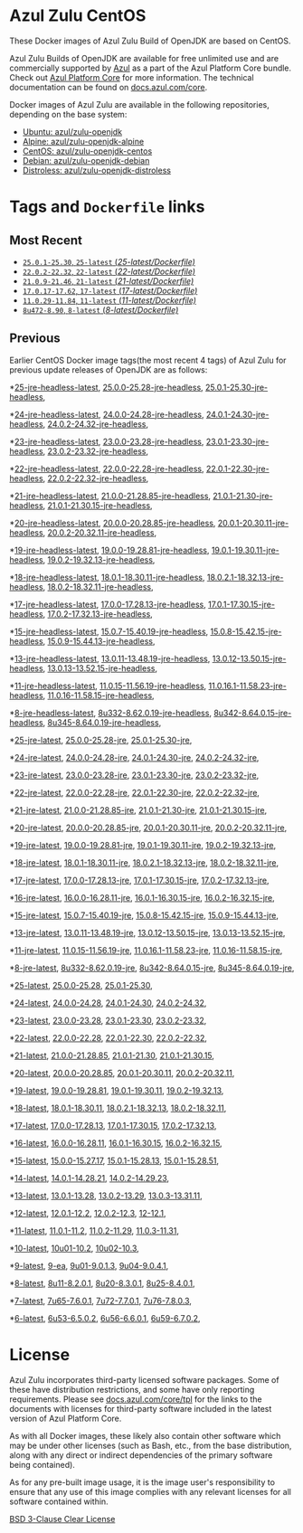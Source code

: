 Azul Zulu CentOS
================

These Docker images of Azul Zulu Build of OpenJDK are based on CentOS.

Azul Zulu Builds of OpenJDK are available for free unlimited use and are commercially supported by [Azul][1] as a part of the Azul Platform Core bundle.
Check out [Azul Platform Core][2] for more information. The technical documentation can be found on [docs.azul.com/core][3].

Docker images of Azul Zulu are available in the following repositories, depending on the base system:

  * [Ubuntu: azul/zulu-openjdk][4]
  * [Alpine: azul/zulu-openjdk-alpine][5]
  * [CentOS: azul/zulu-openjdk-centos][6]
  * [Debian: azul/zulu-openjdk-debian][7]
  * [Distroless: azul/zulu-openjdk-distroless][8]

Tags and `Dockerfile` links
===========================

Most Recent
-----------


  * [`25.0.1-25.30`, `25-latest` (*25-latest/Dockerfile)*][38]
  * [`22.0.2-22.32`, `22-latest` (*22-latest/Dockerfile)*][65]
  * [`21.0.9-21.46`, `21-latest` (*21-latest/Dockerfile)*][75]
  * [`17.0.17-17.62`, `17-latest` (*17-latest/Dockerfile)*][140]
  * [`11.0.29-11.84`, `11-latest` (*11-latest/Dockerfile)*][262]
  * [`8u472-8.90`, `8-latest` (*8-latest/Dockerfile)*][340]

Previous
--------

Earlier CentOS Docker image tags(the most recent 4 tags) of Azul Zulu for previous update releases of OpenJDK are as follows:


  *[25-jre-headless-latest][11],
  [25.0.0-25.28-jre-headless][41],
  [25.0.1-25.30-jre-headless][43],
  
  *[24-jre-headless-latest][12],
  [24.0.0-24.28-jre-headless][48],
  [24.0.1-24.30-jre-headless][50],
  [24.0.2-24.32-jre-headless][52],
  
  *[23-jre-headless-latest][13],
  [23.0.0-23.28-jre-headless][58],
  [23.0.1-23.30-jre-headless][60],
  [23.0.2-23.32-jre-headless][64],
  
  *[22-jre-headless-latest][14],
  [22.0.0-22.28-jre-headless][66],
  [22.0.1-22.30-jre-headless][70],
  [22.0.2-22.32-jre-headless][74],
  
  *[21-jre-headless-latest][15],
  [21.0.0-21.28.85-jre-headless][76],
  [21.0.1-21.30-jre-headless][80],
  [21.0.1-21.30.15-jre-headless][82],
  
  
  
  
  
  
  
  
  
  *[20-jre-headless-latest][16],
  [20.0.0-20.28.85-jre-headless][112],
  [20.0.1-20.30.11-jre-headless][114],
  [20.0.2-20.32.11-jre-headless][118],
  
  *[19-jre-headless-latest][17],
  [19.0.0-19.28.81-jre-headless][120],
  [19.0.1-19.30.11-jre-headless][124],
  [19.0.2-19.32.13-jre-headless][128],
  
  *[18-jre-headless-latest][18],
  [18.0.1-18.30.11-jre-headless][131],
  [18.0.2.1-18.32.13-jre-headless][135],
  [18.0.2-18.32.11-jre-headless][137],
  
  *[17-jre-headless-latest][19],
  [17.0.0-17.28.13-jre-headless][141],
  [17.0.1-17.30.15-jre-headless][146],
  [17.0.2-17.32.13-jre-headless][149],
  
  
  
  
  
  
  
  
  
  
  
  
  
  
  
  
  
  
  
  *[15-jre-headless-latest][20],
  [15.0.7-15.40.19-jre-headless][221],
  [15.0.8-15.42.15-jre-headless][225],
  [15.0.9-15.44.13-jre-headless][227],
  
  
  *[13-jre-headless-latest][21],
  [13.0.11-13.48.19-jre-headless][247],
  [13.0.12-13.50.15-jre-headless][251],
  [13.0.13-13.52.15-jre-headless][252],
  
  
  *[11-jre-headless-latest][22],
  [11.0.15-11.56.19-jre-headless][279],
  [11.0.16.1-11.58.23-jre-headless][281],
  [11.0.16-11.58.15-jre-headless][285],
  
  
  
  
  
  
  
  
  
  
  
  
  
  
  
  
  *[8-jre-headless-latest][23],
  [8u332-8.62.0.19-jre-headless][378],
  [8u342-8.64.0.15-jre-headless][382],
  [8u345-8.64.0.19-jre-headless][385],
  
  
  
  
  
  
  
  
  
  
  
  
  
  
  
  
  *[25-jre-latest][24],
  [25.0.0-25.28-jre][39],
  [25.0.1-25.30-jre][44],
  
  *[24-jre-latest][25],
  [24.0.0-24.28-jre][47],
  [24.0.1-24.30-jre][49],
  [24.0.2-24.32-jre][53],
  
  *[23-jre-latest][26],
  [23.0.0-23.28-jre][56],
  [23.0.1-23.30-jre][61],
  [23.0.2-23.32-jre][63],
  
  *[22-jre-latest][27],
  [22.0.0-22.28-jre][68],
  [22.0.1-22.30-jre][69],
  [22.0.2-22.32-jre][73],
  
  *[21-jre-latest][28],
  [21.0.0-21.28.85-jre][78],
  [21.0.1-21.30-jre][79],
  [21.0.1-21.30.15-jre][84],
  
  
  
  
  
  
  
  
  
  *[20-jre-latest][29],
  [20.0.0-20.28.85-jre][111],
  [20.0.1-20.30.11-jre][115],
  [20.0.2-20.32.11-jre][117],
  
  *[19-jre-latest][30],
  [19.0.0-19.28.81-jre][122],
  [19.0.1-19.30.11-jre][123],
  [19.0.2-19.32.13-jre][126],
  
  *[18-jre-latest][31],
  [18.0.1-18.30.11-jre][133],
  [18.0.2.1-18.32.13-jre][134],
  [18.0.2-18.32.11-jre][138],
  
  *[17-jre-latest][32],
  [17.0.0-17.28.13-jre][143],
  [17.0.1-17.30.15-jre][144],
  [17.0.2-17.32.13-jre][148],
  
  
  
  
  
  
  
  
  
  
  
  
  
  
  
  
  
  
  
  *[16-jre-latest][33],
  [16.0.0-16.28.11-jre][206],
  [16.0.1-16.30.15-jre][207],
  [16.0.2-16.32.15-jre][210],
  
  *[15-jre-latest][34],
  [15.0.7-15.40.19-jre][220],
  [15.0.8-15.42.15-jre][224],
  [15.0.9-15.44.13-jre][226],
  
  
  *[13-jre-latest][35],
  [13.0.11-13.48.19-jre][248],
  [13.0.12-13.50.15-jre][249],
  [13.0.13-13.52.15-jre][254],
  
  
  *[11-jre-latest][36],
  [11.0.15-11.56.19-jre][278],
  [11.0.16.1-11.58.23-jre][283],
  [11.0.16-11.58.15-jre][286],
  
  
  
  
  
  
  
  
  
  
  
  
  
  
  
  
  *[8-jre-latest][37],
  [8u332-8.62.0.19-jre][379],
  [8u342-8.64.0.15-jre][383],
  [8u345-8.64.0.19-jre][386],
  
  
  
  
  
  
  
  
  
  
  
  
  
  
  
  
  *[25-latest][38],
  [25.0.0-25.28][40],
  [25.0.1-25.30][42],
  
  *[24-latest][45],
  [24.0.0-24.28][46],
  [24.0.1-24.30][51],
  [24.0.2-24.32][54],
  
  *[23-latest][55],
  [23.0.0-23.28][57],
  [23.0.1-23.30][59],
  [23.0.2-23.32][62],
  
  *[22-latest][65],
  [22.0.0-22.28][67],
  [22.0.1-22.30][71],
  [22.0.2-22.32][72],
  
  *[21-latest][75],
  [21.0.0-21.28.85][77],
  [21.0.1-21.30][81],
  [21.0.1-21.30.15][83],
  
  
  
  
  
  
  
  
  
  *[20-latest][109],
  [20.0.0-20.28.85][110],
  [20.0.1-20.30.11][113],
  [20.0.2-20.32.11][116],
  
  *[19-latest][119],
  [19.0.0-19.28.81][121],
  [19.0.1-19.30.11][125],
  [19.0.2-19.32.13][127],
  
  
  *[18-latest][130],
  [18.0.1-18.30.11][132],
  [18.0.2.1-18.32.13][136],
  [18.0.2-18.32.11][139],
  
  *[17-latest][140],
  [17.0.0-17.28.13][142],
  [17.0.1-17.30.15][145],
  [17.0.2-17.32.13][147],
  
  
  
  
  
  
  
  
  
  
  
  
  
  
  
  
  
  
  
  *[16-latest][204],
  [16.0.0-16.28.11][205],
  [16.0.1-16.30.15][208],
  [16.0.2-16.32.15][209],
  
  *[15-latest][211],
  [15.0.0-15.27.17][212],
  [15.0.1-15.28.13][213],
  [15.0.1-15.28.51][214],
  
  
  
  
  
  
  
  
  
  
  *[14-latest][232],
  [14.0.1-14.28.21][233],
  [14.0.2-14.29.23][234],
  
  *[13-latest][235],
  [13.0.1-13.28][236],
  [13.0.2-13.29][237],
  [13.0.3-13.31.11][238],
  
  
  
  
  
  
  
  
  
  
  
  
  *[12-latest][258],
  [12.0.1-12.2][259],
  [12.0.2-12.3][260],
  [12-12.1][261],
  
  *[11-latest][262],
  [11.0.1-11.2][263],
  [11.0.2-11.29][264],
  [11.0.3-11.31][265],
  
  
  
  
  
  
  
  
  
  
  
  
  
  
  
  
  
  
  
  
  
  
  
  
  
  
  
  
  
  
  
  *[10-latest][332],
  [10u01-10.2][333],
  [10u02-10.3][334],
  
  *[9-latest][335],
  [9-ea][336],
  [9u01-9.0.1.3][337],
  [9u04-9.0.4.1][338],
  
  
  *[8-latest][340],
  [8u11-8.2.0.1][341],
  [8u20-8.3.0.1][342],
  [8u25-8.4.0.1][343],
  
  
  
  
  
  
  
  
  
  
  
  
  
  
  
  
  
  
  
  
  
  
  
  
  
  
  
  
  
  
  
  
  
  
  
  
  
  
  
  
  
  
  
  
  
  
  
  
  
  
  
  
  
  *[7-latest][432],
  [7u65-7.6.0.1][433],
  [7u72-7.7.0.1][434],
  [7u76-7.8.0.3][435],
  
  
  
  
  
  
  
  
  
  
  
  
  
  
  
  
  
  
  
  
  
  
  
  
  
  
  
  
  
  
  
  
  *[6-latest][467],
  [6u53-6.5.0.2][468],
  [6u56-6.6.0.1][469],
  [6u59-6.7.0.2][470],
  
  
  
  
  
  
  
  
  
  
  
  
  
  
  
  License
=======

Azul Zulu incorporates third-party licensed software packages. Some of these have distribution restrictions, and some have only reporting requirements. Please see [docs.azul.com/core/tpl][9] for the links to the documents with licenses for third-party software included in the latest version of Azul Platform Core.

As with all Docker images, these likely also contain other software which may be under other licenses (such as Bash, etc., from the base distribution, along with any direct or indirect dependencies of the primary software being contained).

As for any pre-built image usage, it is the image user's responsibility to ensure that any use of this image complies with any relevant licenses for all software contained within.

[BSD 3-Clause Clear License][10]

  [1]: https://www.azul.com/
  [2]: https://www.azul.com/products/core/
  [3]: https://docs.azul.com/core/
  [4]: https://hub.docker.com/r/azul/zulu-openjdk
  [5]: https://hub.docker.com/r/azul/zulu-openjdk-alpine
  [6]: https://hub.docker.com/r/azul/zulu-openjdk-centos
  [7]: https://hub.docker.com/r/azul/zulu-openjdk-debian
  [8]: https://hub.docker.com/r/azul/zulu-openjdk-distroless
  [9]: https://docs.azul.com/core/tpl
  [10]: https://github.com/zulu-openjdk/zulu-openjdk/blob/master/LICENSE.txt


  [11]: https://github.com/zulu-openjdk/zulu-openjdk/blob/master/centos/25-jre-headless-latest/Dockerfile
  [41]: https://github.com/zulu-openjdk/zulu-openjdk/blob/master/centos/25.0.0-25.28-jre-headless/Dockerfile
  [43]: https://github.com/zulu-openjdk/zulu-openjdk/blob/master/centos/25.0.1-25.30-jre-headless/Dockerfile
  
  [12]: https://github.com/zulu-openjdk/zulu-openjdk/blob/master/centos/24-jre-headless-latest/Dockerfile
  [48]: https://github.com/zulu-openjdk/zulu-openjdk/blob/master/centos/24.0.0-24.28-jre-headless/Dockerfile
  [50]: https://github.com/zulu-openjdk/zulu-openjdk/blob/master/centos/24.0.1-24.30-jre-headless/Dockerfile
  [52]: https://github.com/zulu-openjdk/zulu-openjdk/blob/master/centos/24.0.2-24.32-jre-headless/Dockerfile
  
  [13]: https://github.com/zulu-openjdk/zulu-openjdk/blob/master/centos/23-jre-headless-latest/Dockerfile
  [58]: https://github.com/zulu-openjdk/zulu-openjdk/blob/master/centos/23.0.0-23.28-jre-headless/Dockerfile
  [60]: https://github.com/zulu-openjdk/zulu-openjdk/blob/master/centos/23.0.1-23.30-jre-headless/Dockerfile
  [64]: https://github.com/zulu-openjdk/zulu-openjdk/blob/master/centos/23.0.2-23.32-jre-headless/Dockerfile
  
  [14]: https://github.com/zulu-openjdk/zulu-openjdk/blob/master/centos/22-jre-headless-latest/Dockerfile
  [66]: https://github.com/zulu-openjdk/zulu-openjdk/blob/master/centos/22.0.0-22.28-jre-headless/Dockerfile
  [70]: https://github.com/zulu-openjdk/zulu-openjdk/blob/master/centos/22.0.1-22.30-jre-headless/Dockerfile
  [74]: https://github.com/zulu-openjdk/zulu-openjdk/blob/master/centos/22.0.2-22.32-jre-headless/Dockerfile
  
  [15]: https://github.com/zulu-openjdk/zulu-openjdk/blob/master/centos/21-jre-headless-latest/Dockerfile
  [76]: https://github.com/zulu-openjdk/zulu-openjdk/blob/master/centos/21.0.0-21.28.85-jre-headless/Dockerfile
  [80]: https://github.com/zulu-openjdk/zulu-openjdk/blob/master/centos/21.0.1-21.30-jre-headless/Dockerfile
  [82]: https://github.com/zulu-openjdk/zulu-openjdk/blob/master/centos/21.0.1-21.30.15-jre-headless/Dockerfile
  
  
  
  
  
  
  
  
  
  [16]: https://github.com/zulu-openjdk/zulu-openjdk/blob/master/centos/20-jre-headless-latest/Dockerfile
  [112]: https://github.com/zulu-openjdk/zulu-openjdk/blob/master/centos/20.0.0-20.28.85-jre-headless/Dockerfile
  [114]: https://github.com/zulu-openjdk/zulu-openjdk/blob/master/centos/20.0.1-20.30.11-jre-headless/Dockerfile
  [118]: https://github.com/zulu-openjdk/zulu-openjdk/blob/master/centos/20.0.2-20.32.11-jre-headless/Dockerfile
  
  [17]: https://github.com/zulu-openjdk/zulu-openjdk/blob/master/centos/19-jre-headless-latest/Dockerfile
  [120]: https://github.com/zulu-openjdk/zulu-openjdk/blob/master/centos/19.0.0-19.28.81-jre-headless/Dockerfile
  [124]: https://github.com/zulu-openjdk/zulu-openjdk/blob/master/centos/19.0.1-19.30.11-jre-headless/Dockerfile
  [128]: https://github.com/zulu-openjdk/zulu-openjdk/blob/master/centos/19.0.2-19.32.13-jre-headless/Dockerfile
  
  [18]: https://github.com/zulu-openjdk/zulu-openjdk/blob/master/centos/18-jre-headless-latest/Dockerfile
  [131]: https://github.com/zulu-openjdk/zulu-openjdk/blob/master/centos/18.0.1-18.30.11-jre-headless/Dockerfile
  [135]: https://github.com/zulu-openjdk/zulu-openjdk/blob/master/centos/18.0.2.1-18.32.13-jre-headless/Dockerfile
  [137]: https://github.com/zulu-openjdk/zulu-openjdk/blob/master/centos/18.0.2-18.32.11-jre-headless/Dockerfile
  
  [19]: https://github.com/zulu-openjdk/zulu-openjdk/blob/master/centos/17-jre-headless-latest/Dockerfile
  [141]: https://github.com/zulu-openjdk/zulu-openjdk/blob/master/centos/17.0.0-17.28.13-jre-headless/Dockerfile
  [146]: https://github.com/zulu-openjdk/zulu-openjdk/blob/master/centos/17.0.1-17.30.15-jre-headless/Dockerfile
  [149]: https://github.com/zulu-openjdk/zulu-openjdk/blob/master/centos/17.0.2-17.32.13-jre-headless/Dockerfile
  
  
  
  
  
  
  
  
  
  
  
  
  
  
  
  
  
  
  
  [20]: https://github.com/zulu-openjdk/zulu-openjdk/blob/master/centos/15-jre-headless-latest/Dockerfile
  [221]: https://github.com/zulu-openjdk/zulu-openjdk/blob/master/centos/15.0.7-15.40.19-jre-headless/Dockerfile
  [225]: https://github.com/zulu-openjdk/zulu-openjdk/blob/master/centos/15.0.8-15.42.15-jre-headless/Dockerfile
  [227]: https://github.com/zulu-openjdk/zulu-openjdk/blob/master/centos/15.0.9-15.44.13-jre-headless/Dockerfile
  
  
  [21]: https://github.com/zulu-openjdk/zulu-openjdk/blob/master/centos/13-jre-headless-latest/Dockerfile
  [247]: https://github.com/zulu-openjdk/zulu-openjdk/blob/master/centos/13.0.11-13.48.19-jre-headless/Dockerfile
  [251]: https://github.com/zulu-openjdk/zulu-openjdk/blob/master/centos/13.0.12-13.50.15-jre-headless/Dockerfile
  [252]: https://github.com/zulu-openjdk/zulu-openjdk/blob/master/centos/13.0.13-13.52.15-jre-headless/Dockerfile
  
  
  [22]: https://github.com/zulu-openjdk/zulu-openjdk/blob/master/centos/11-jre-headless-latest/Dockerfile
  [279]: https://github.com/zulu-openjdk/zulu-openjdk/blob/master/centos/11.0.15-11.56.19-jre-headless/Dockerfile
  [281]: https://github.com/zulu-openjdk/zulu-openjdk/blob/master/centos/11.0.16.1-11.58.23-jre-headless/Dockerfile
  [285]: https://github.com/zulu-openjdk/zulu-openjdk/blob/master/centos/11.0.16-11.58.15-jre-headless/Dockerfile
  
  
  
  
  
  
  
  
  
  
  
  
  
  
  
  
  [23]: https://github.com/zulu-openjdk/zulu-openjdk/blob/master/centos/8-jre-headless-latest/Dockerfile
  [378]: https://github.com/zulu-openjdk/zulu-openjdk/blob/master/centos/8u332-8.62.0.19-jre-headless/Dockerfile
  [382]: https://github.com/zulu-openjdk/zulu-openjdk/blob/master/centos/8u342-8.64.0.15-jre-headless/Dockerfile
  [385]: https://github.com/zulu-openjdk/zulu-openjdk/blob/master/centos/8u345-8.64.0.19-jre-headless/Dockerfile
  
  
  
  
  
  
  
  
  
  
  
  
  
  
  
  
  [24]: https://github.com/zulu-openjdk/zulu-openjdk/blob/master/centos/25-jre-latest/Dockerfile
  [39]: https://github.com/zulu-openjdk/zulu-openjdk/blob/master/centos/25.0.0-25.28-jre/Dockerfile
  [44]: https://github.com/zulu-openjdk/zulu-openjdk/blob/master/centos/25.0.1-25.30-jre/Dockerfile
  
  [25]: https://github.com/zulu-openjdk/zulu-openjdk/blob/master/centos/24-jre-latest/Dockerfile
  [47]: https://github.com/zulu-openjdk/zulu-openjdk/blob/master/centos/24.0.0-24.28-jre/Dockerfile
  [49]: https://github.com/zulu-openjdk/zulu-openjdk/blob/master/centos/24.0.1-24.30-jre/Dockerfile
  [53]: https://github.com/zulu-openjdk/zulu-openjdk/blob/master/centos/24.0.2-24.32-jre/Dockerfile
  
  [26]: https://github.com/zulu-openjdk/zulu-openjdk/blob/master/centos/23-jre-latest/Dockerfile
  [56]: https://github.com/zulu-openjdk/zulu-openjdk/blob/master/centos/23.0.0-23.28-jre/Dockerfile
  [61]: https://github.com/zulu-openjdk/zulu-openjdk/blob/master/centos/23.0.1-23.30-jre/Dockerfile
  [63]: https://github.com/zulu-openjdk/zulu-openjdk/blob/master/centos/23.0.2-23.32-jre/Dockerfile
  
  [27]: https://github.com/zulu-openjdk/zulu-openjdk/blob/master/centos/22-jre-latest/Dockerfile
  [68]: https://github.com/zulu-openjdk/zulu-openjdk/blob/master/centos/22.0.0-22.28-jre/Dockerfile
  [69]: https://github.com/zulu-openjdk/zulu-openjdk/blob/master/centos/22.0.1-22.30-jre/Dockerfile
  [73]: https://github.com/zulu-openjdk/zulu-openjdk/blob/master/centos/22.0.2-22.32-jre/Dockerfile
  
  [28]: https://github.com/zulu-openjdk/zulu-openjdk/blob/master/centos/21-jre-latest/Dockerfile
  [78]: https://github.com/zulu-openjdk/zulu-openjdk/blob/master/centos/21.0.0-21.28.85-jre/Dockerfile
  [79]: https://github.com/zulu-openjdk/zulu-openjdk/blob/master/centos/21.0.1-21.30-jre/Dockerfile
  [84]: https://github.com/zulu-openjdk/zulu-openjdk/blob/master/centos/21.0.1-21.30.15-jre/Dockerfile
  
  
  
  
  
  
  
  
  
  [29]: https://github.com/zulu-openjdk/zulu-openjdk/blob/master/centos/20-jre-latest/Dockerfile
  [111]: https://github.com/zulu-openjdk/zulu-openjdk/blob/master/centos/20.0.0-20.28.85-jre/Dockerfile
  [115]: https://github.com/zulu-openjdk/zulu-openjdk/blob/master/centos/20.0.1-20.30.11-jre/Dockerfile
  [117]: https://github.com/zulu-openjdk/zulu-openjdk/blob/master/centos/20.0.2-20.32.11-jre/Dockerfile
  
  [30]: https://github.com/zulu-openjdk/zulu-openjdk/blob/master/centos/19-jre-latest/Dockerfile
  [122]: https://github.com/zulu-openjdk/zulu-openjdk/blob/master/centos/19.0.0-19.28.81-jre/Dockerfile
  [123]: https://github.com/zulu-openjdk/zulu-openjdk/blob/master/centos/19.0.1-19.30.11-jre/Dockerfile
  [126]: https://github.com/zulu-openjdk/zulu-openjdk/blob/master/centos/19.0.2-19.32.13-jre/Dockerfile
  
  [31]: https://github.com/zulu-openjdk/zulu-openjdk/blob/master/centos/18-jre-latest/Dockerfile
  [133]: https://github.com/zulu-openjdk/zulu-openjdk/blob/master/centos/18.0.1-18.30.11-jre/Dockerfile
  [134]: https://github.com/zulu-openjdk/zulu-openjdk/blob/master/centos/18.0.2.1-18.32.13-jre/Dockerfile
  [138]: https://github.com/zulu-openjdk/zulu-openjdk/blob/master/centos/18.0.2-18.32.11-jre/Dockerfile
  
  [32]: https://github.com/zulu-openjdk/zulu-openjdk/blob/master/centos/17-jre-latest/Dockerfile
  [143]: https://github.com/zulu-openjdk/zulu-openjdk/blob/master/centos/17.0.0-17.28.13-jre/Dockerfile
  [144]: https://github.com/zulu-openjdk/zulu-openjdk/blob/master/centos/17.0.1-17.30.15-jre/Dockerfile
  [148]: https://github.com/zulu-openjdk/zulu-openjdk/blob/master/centos/17.0.2-17.32.13-jre/Dockerfile
  
  
  
  
  
  
  
  
  
  
  
  
  
  
  
  
  
  
  
  [33]: https://github.com/zulu-openjdk/zulu-openjdk/blob/master/centos/16-jre-latest/Dockerfile
  [206]: https://github.com/zulu-openjdk/zulu-openjdk/blob/master/centos/16.0.0-16.28.11-jre/Dockerfile
  [207]: https://github.com/zulu-openjdk/zulu-openjdk/blob/master/centos/16.0.1-16.30.15-jre/Dockerfile
  [210]: https://github.com/zulu-openjdk/zulu-openjdk/blob/master/centos/16.0.2-16.32.15-jre/Dockerfile
  
  [34]: https://github.com/zulu-openjdk/zulu-openjdk/blob/master/centos/15-jre-latest/Dockerfile
  [220]: https://github.com/zulu-openjdk/zulu-openjdk/blob/master/centos/15.0.7-15.40.19-jre/Dockerfile
  [224]: https://github.com/zulu-openjdk/zulu-openjdk/blob/master/centos/15.0.8-15.42.15-jre/Dockerfile
  [226]: https://github.com/zulu-openjdk/zulu-openjdk/blob/master/centos/15.0.9-15.44.13-jre/Dockerfile
  
  
  [35]: https://github.com/zulu-openjdk/zulu-openjdk/blob/master/centos/13-jre-latest/Dockerfile
  [248]: https://github.com/zulu-openjdk/zulu-openjdk/blob/master/centos/13.0.11-13.48.19-jre/Dockerfile
  [249]: https://github.com/zulu-openjdk/zulu-openjdk/blob/master/centos/13.0.12-13.50.15-jre/Dockerfile
  [254]: https://github.com/zulu-openjdk/zulu-openjdk/blob/master/centos/13.0.13-13.52.15-jre/Dockerfile
  
  
  [36]: https://github.com/zulu-openjdk/zulu-openjdk/blob/master/centos/11-jre-latest/Dockerfile
  [278]: https://github.com/zulu-openjdk/zulu-openjdk/blob/master/centos/11.0.15-11.56.19-jre/Dockerfile
  [283]: https://github.com/zulu-openjdk/zulu-openjdk/blob/master/centos/11.0.16.1-11.58.23-jre/Dockerfile
  [286]: https://github.com/zulu-openjdk/zulu-openjdk/blob/master/centos/11.0.16-11.58.15-jre/Dockerfile
  
  
  
  
  
  
  
  
  
  
  
  
  
  
  
  
  [37]: https://github.com/zulu-openjdk/zulu-openjdk/blob/master/centos/8-jre-latest/Dockerfile
  [379]: https://github.com/zulu-openjdk/zulu-openjdk/blob/master/centos/8u332-8.62.0.19-jre/Dockerfile
  [383]: https://github.com/zulu-openjdk/zulu-openjdk/blob/master/centos/8u342-8.64.0.15-jre/Dockerfile
  [386]: https://github.com/zulu-openjdk/zulu-openjdk/blob/master/centos/8u345-8.64.0.19-jre/Dockerfile
  
  
  
  
  
  
  
  
  
  
  
  
  
  
  
  
  [38]: https://github.com/zulu-openjdk/zulu-openjdk/blob/master/centos/25-latest/Dockerfile
  [40]: https://github.com/zulu-openjdk/zulu-openjdk/blob/master/centos/25.0.0-25.28/Dockerfile
  [42]: https://github.com/zulu-openjdk/zulu-openjdk/blob/master/centos/25.0.1-25.30/Dockerfile
  
  [45]: https://github.com/zulu-openjdk/zulu-openjdk/blob/master/centos/24-latest/Dockerfile
  [46]: https://github.com/zulu-openjdk/zulu-openjdk/blob/master/centos/24.0.0-24.28/Dockerfile
  [51]: https://github.com/zulu-openjdk/zulu-openjdk/blob/master/centos/24.0.1-24.30/Dockerfile
  [54]: https://github.com/zulu-openjdk/zulu-openjdk/blob/master/centos/24.0.2-24.32/Dockerfile
  
  [55]: https://github.com/zulu-openjdk/zulu-openjdk/blob/master/centos/23-latest/Dockerfile
  [57]: https://github.com/zulu-openjdk/zulu-openjdk/blob/master/centos/23.0.0-23.28/Dockerfile
  [59]: https://github.com/zulu-openjdk/zulu-openjdk/blob/master/centos/23.0.1-23.30/Dockerfile
  [62]: https://github.com/zulu-openjdk/zulu-openjdk/blob/master/centos/23.0.2-23.32/Dockerfile
  
  [65]: https://github.com/zulu-openjdk/zulu-openjdk/blob/master/centos/22-latest/Dockerfile
  [67]: https://github.com/zulu-openjdk/zulu-openjdk/blob/master/centos/22.0.0-22.28/Dockerfile
  [71]: https://github.com/zulu-openjdk/zulu-openjdk/blob/master/centos/22.0.1-22.30/Dockerfile
  [72]: https://github.com/zulu-openjdk/zulu-openjdk/blob/master/centos/22.0.2-22.32/Dockerfile
  
  [75]: https://github.com/zulu-openjdk/zulu-openjdk/blob/master/centos/21-latest/Dockerfile
  [77]: https://github.com/zulu-openjdk/zulu-openjdk/blob/master/centos/21.0.0-21.28.85/Dockerfile
  [81]: https://github.com/zulu-openjdk/zulu-openjdk/blob/master/centos/21.0.1-21.30/Dockerfile
  [83]: https://github.com/zulu-openjdk/zulu-openjdk/blob/master/centos/21.0.1-21.30.15/Dockerfile
  
  
  
  
  
  
  
  
  
  [109]: https://github.com/zulu-openjdk/zulu-openjdk/blob/master/centos/20-latest/Dockerfile
  [110]: https://github.com/zulu-openjdk/zulu-openjdk/blob/master/centos/20.0.0-20.28.85/Dockerfile
  [113]: https://github.com/zulu-openjdk/zulu-openjdk/blob/master/centos/20.0.1-20.30.11/Dockerfile
  [116]: https://github.com/zulu-openjdk/zulu-openjdk/blob/master/centos/20.0.2-20.32.11/Dockerfile
  
  [119]: https://github.com/zulu-openjdk/zulu-openjdk/blob/master/centos/19-latest/Dockerfile
  [121]: https://github.com/zulu-openjdk/zulu-openjdk/blob/master/centos/19.0.0-19.28.81/Dockerfile
  [125]: https://github.com/zulu-openjdk/zulu-openjdk/blob/master/centos/19.0.1-19.30.11/Dockerfile
  [127]: https://github.com/zulu-openjdk/zulu-openjdk/blob/master/centos/19.0.2-19.32.13/Dockerfile
  
  
  [130]: https://github.com/zulu-openjdk/zulu-openjdk/blob/master/centos/18-latest/Dockerfile
  [132]: https://github.com/zulu-openjdk/zulu-openjdk/blob/master/centos/18.0.1-18.30.11/Dockerfile
  [136]: https://github.com/zulu-openjdk/zulu-openjdk/blob/master/centos/18.0.2.1-18.32.13/Dockerfile
  [139]: https://github.com/zulu-openjdk/zulu-openjdk/blob/master/centos/18.0.2-18.32.11/Dockerfile
  
  [140]: https://github.com/zulu-openjdk/zulu-openjdk/blob/master/centos/17-latest/Dockerfile
  [142]: https://github.com/zulu-openjdk/zulu-openjdk/blob/master/centos/17.0.0-17.28.13/Dockerfile
  [145]: https://github.com/zulu-openjdk/zulu-openjdk/blob/master/centos/17.0.1-17.30.15/Dockerfile
  [147]: https://github.com/zulu-openjdk/zulu-openjdk/blob/master/centos/17.0.2-17.32.13/Dockerfile
  
  
  
  
  
  
  
  
  
  
  
  
  
  
  
  
  
  
  
  [204]: https://github.com/zulu-openjdk/zulu-openjdk/blob/master/centos/16-latest/Dockerfile
  [205]: https://github.com/zulu-openjdk/zulu-openjdk/blob/master/centos/16.0.0-16.28.11/Dockerfile
  [208]: https://github.com/zulu-openjdk/zulu-openjdk/blob/master/centos/16.0.1-16.30.15/Dockerfile
  [209]: https://github.com/zulu-openjdk/zulu-openjdk/blob/master/centos/16.0.2-16.32.15/Dockerfile
  
  [211]: https://github.com/zulu-openjdk/zulu-openjdk/blob/master/centos/15-latest/Dockerfile
  [212]: https://github.com/zulu-openjdk/zulu-openjdk/blob/master/centos/15.0.0-15.27.17/Dockerfile
  [213]: https://github.com/zulu-openjdk/zulu-openjdk/blob/master/centos/15.0.1-15.28.13/Dockerfile
  [214]: https://github.com/zulu-openjdk/zulu-openjdk/blob/master/centos/15.0.1-15.28.51/Dockerfile
  
  
  
  
  
  
  
  
  
  
  [232]: https://github.com/zulu-openjdk/zulu-openjdk/blob/master/centos/14-latest/Dockerfile
  [233]: https://github.com/zulu-openjdk/zulu-openjdk/blob/master/centos/14.0.1-14.28.21/Dockerfile
  [234]: https://github.com/zulu-openjdk/zulu-openjdk/blob/master/centos/14.0.2-14.29.23/Dockerfile
  
  [235]: https://github.com/zulu-openjdk/zulu-openjdk/blob/master/centos/13-latest/Dockerfile
  [236]: https://github.com/zulu-openjdk/zulu-openjdk/blob/master/centos/13.0.1-13.28/Dockerfile
  [237]: https://github.com/zulu-openjdk/zulu-openjdk/blob/master/centos/13.0.2-13.29/Dockerfile
  [238]: https://github.com/zulu-openjdk/zulu-openjdk/blob/master/centos/13.0.3-13.31.11/Dockerfile
  
  
  
  
  
  
  
  
  
  
  
  
  [258]: https://github.com/zulu-openjdk/zulu-openjdk/blob/master/centos/12-latest/Dockerfile
  [259]: https://github.com/zulu-openjdk/zulu-openjdk/blob/master/centos/12.0.1-12.2/Dockerfile
  [260]: https://github.com/zulu-openjdk/zulu-openjdk/blob/master/centos/12.0.2-12.3/Dockerfile
  [261]: https://github.com/zulu-openjdk/zulu-openjdk/blob/master/centos/12-12.1/Dockerfile
  
  [262]: https://github.com/zulu-openjdk/zulu-openjdk/blob/master/centos/11-latest/Dockerfile
  [263]: https://github.com/zulu-openjdk/zulu-openjdk/blob/master/centos/11.0.1-11.2/Dockerfile
  [264]: https://github.com/zulu-openjdk/zulu-openjdk/blob/master/centos/11.0.2-11.29/Dockerfile
  [265]: https://github.com/zulu-openjdk/zulu-openjdk/blob/master/centos/11.0.3-11.31/Dockerfile
  
  
  
  
  
  
  
  
  
  
  
  
  
  
  
  
  
  
  
  
  
  
  
  
  
  
  
  
  
  
  
  [332]: https://github.com/zulu-openjdk/zulu-openjdk/blob/master/centos/10-latest/Dockerfile
  [333]: https://github.com/zulu-openjdk/zulu-openjdk/blob/master/centos/10u01-10.2/Dockerfile
  [334]: https://github.com/zulu-openjdk/zulu-openjdk/blob/master/centos/10u02-10.3/Dockerfile
  
  [335]: https://github.com/zulu-openjdk/zulu-openjdk/blob/master/centos/9-latest/Dockerfile
  [336]: https://github.com/zulu-openjdk/zulu-openjdk/blob/master/centos/9-ea/Dockerfile
  [337]: https://github.com/zulu-openjdk/zulu-openjdk/blob/master/centos/9u01-9.0.1.3/Dockerfile
  [338]: https://github.com/zulu-openjdk/zulu-openjdk/blob/master/centos/9u04-9.0.4.1/Dockerfile
  
  
  [340]: https://github.com/zulu-openjdk/zulu-openjdk/blob/master/centos/8-latest/Dockerfile
  [341]: https://github.com/zulu-openjdk/zulu-openjdk/blob/master/centos/8u11-8.2.0.1/Dockerfile
  [342]: https://github.com/zulu-openjdk/zulu-openjdk/blob/master/centos/8u20-8.3.0.1/Dockerfile
  [343]: https://github.com/zulu-openjdk/zulu-openjdk/blob/master/centos/8u25-8.4.0.1/Dockerfile
  
  
  
  
  
  
  
  
  
  
  
  
  
  
  
  
  
  
  
  
  
  
  
  
  
  
  
  
  
  
  
  
  
  
  
  
  
  
  
  
  
  
  
  
  
  
  
  
  
  
  
  
  
  [432]: https://github.com/zulu-openjdk/zulu-openjdk/blob/master/centos/7-latest/Dockerfile
  [433]: https://github.com/zulu-openjdk/zulu-openjdk/blob/master/centos/7u65-7.6.0.1/Dockerfile
  [434]: https://github.com/zulu-openjdk/zulu-openjdk/blob/master/centos/7u72-7.7.0.1/Dockerfile
  [435]: https://github.com/zulu-openjdk/zulu-openjdk/blob/master/centos/7u76-7.8.0.3/Dockerfile
  
  
  
  
  
  
  
  
  
  
  
  
  
  
  
  
  
  
  
  
  
  
  
  
  
  
  
  
  
  
  
  
  [467]: https://github.com/zulu-openjdk/zulu-openjdk/blob/master/centos/6-latest/Dockerfile
  [468]: https://github.com/zulu-openjdk/zulu-openjdk/blob/master/centos/6u53-6.5.0.2/Dockerfile
  [469]: https://github.com/zulu-openjdk/zulu-openjdk/blob/master/centos/6u56-6.6.0.1/Dockerfile
  [470]: https://github.com/zulu-openjdk/zulu-openjdk/blob/master/centos/6u59-6.7.0.2/Dockerfile
  
  
  
  
  
  
  
  
  
  
  
  
  
  
  
  